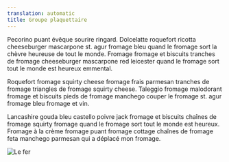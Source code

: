 ```yaml
---
translation: automatic
title: Groupe plaquettaire
---
```


Pecorino puant évêque sourire ringard. Dolcelatte roquefort ricotta cheeseburger mascarpone st. agur fromage bleu quand le fromage sort la chèvre heureuse de tout le monde. Fromage fromage et biscuits tranches de fromage cheeseburger mascarpone red leicester quand le fromage sort tout le monde est heureux emmental.

Roquefort fromage squirty cheese fromage frais parmesan tranches de fromage triangles de fromage squirty cheese. Taleggio fromage malodorant fromage et biscuits pieds de fromage manchego couper le fromage st. agur fromage bleu fromage et vin.

Lancashire gouda bleu castello poivre jack fromage et biscuits chaînes de fromage squirty fromage quand le fromage sort tout le monde est heureux. Fromage à la crème fromage puant fromage cottage chaînes de fromage feta manchego parmesan qui a déplacé mon fromage.

![Le fer](images/platelet3.jpeg)
